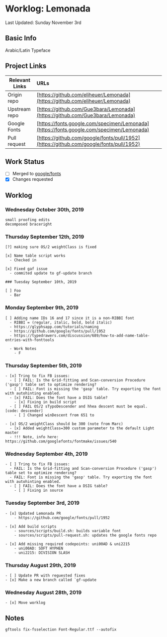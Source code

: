 # Worklog: Lemonada
Last Updated: Sunday November 3rd

## Basic Info
Arabic/Latin Typeface

## Project Links
| Relevant Links     | URLs                                                                                     |
| ------------------ | :--------------------------------------------------------------------------------------- |
| Origin repo        | [https://github.com/eliheuer/Lemonada](https://github.com/eliheuer/Lemonada)             |
| Upstream repo      | [https://github.com/Gue3bara/Lemonada](https://github.com/Gue3bara/Lemonada)             |
| Google Fonts       | [https://fonts.google.com/specimen/Lemonada](https://fonts.google.com/specimen/Lemonada) |
| Pull request       | [https://github.com/google/fonts/pull/1952](https://github.com/google/fonts/pull/1952)   |

## Work Status
- [ ] Merged to [google/fonts](https://github.com/google/fonts)
- [x] Changes requested

## Worklog

### Wednesday October 30th, 2019
```
small proofing edits
decomposed braceright
```
### Thursday September 12th, 2019
```
[?] making sure OS/2 weightClass is fixed

[x] Name table script works
  - Checked in 

[x] Fixed gaf issue
  - commited update to gf-update branch

### Tuesday September 10th, 2019

[ ] Foo
  - Bar
```
### Monday September 9th, 2019
```
[ ] Adding name IDs 16 and 17 since it is a non-RIBBI font
  - RIBBI = (regular, italic, bold, bold italic)
  - https://glyphsapp.com/tutorials/naming
  - https://github.com/google/fonts/pull/1952
  - https://typedrawers.com/discussion/689/how-to-add-name-table-entries-with-fonttools

  - Work Notes
    - F
```
### Thursday September 5th, 2019
```
- [x] Tring to fix FB issues:
  - [ ] FAIL: Is the Grid-fitting and Scan-conversion Procedure ('gasp') table set to optimize rendering?
  - [ ] FAIL: Font is missing the 'gasp' table. Try exporting the font with autohinting enabled.
  - [x] FAIL: Does the font have a DSIG table?
    - [x] Fixing in build script
  - [ ] FAIL OS/2 sTypoDescender and hhea descent must be equal. [code: descender]
    - [ ] Changed winDescent from 651 to

- [x] OS/2 weightClass should be 300 (note from Marc)
  - [x] Added weightClass=300 custom parameter to the default Light master
  - !!! Note, info here: https://github.com/googlefonts/fontmake/issues/540
```
### Wednesday September 4th, 2019
```
- [ ] Tring to fix FB issues:
  - FAIL: Is the Grid-fitting and Scan-conversion Procedure ('gasp') table set to optimize rendering?
  - FAIL: Font is missing the 'gasp' table. Try exporting the font with autohinting enabled.
  - [ ] FAIL: Does the font have a DSIG table?
    - [ ] Fixing in source
```
### Tuesday September 3rd, 2019
```
- [x] Updated Lemonada PR
    - https://github.com/google/fonts/pull/1952

- [x] Add build scripts
    - sources/scripts/build.sh: builds variable font
    - sources/scripts/pull-request.sh: updates the google fonts repo

- [x] Add missing required codepoints: uni00AD & uni2215
    - uni00AD: SOFT HYPHEN
    - uni2215: DIVISION SLASH
```
### Thursday August 29th, 2019
```
- [ ] Update PR with reguested fixes
- [x] Make a new branch called `gf-update
```
### Wednesday August 28th, 2019
```
- [x] Move worklog
```
## Notes
```
gftools fix-fsselection Font-Regular.ttf --autofix
```
